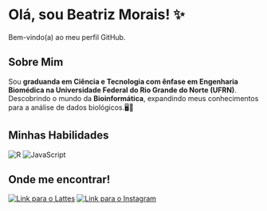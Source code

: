 # Olá, sou Beatriz Morais! ✨

Bem-vindo(a) ao meu perfil GitHub.

## Sobre Mim

Sou **graduanda em Ciência e Tecnologia com ênfase em Engenharia Biomédica na Universidade Federal do Rio Grande do Norte (UFRN)**. Descobrindo o mundo da **Bioinformática**, expandindo meus conhecimentos para a análise de dados biológicos.🖥️🧬

## Minhas Habilidades

<img alt="R" src="https://img.shields.io/badge/R-276DC3?style=for-the-badge&logo=r&logoColor=white"/>
<img alt="JavaScript" src="https://img.shields.io/badge/JavaScript-F7DF1E?style=for-the-badge&logo=javascript&logoColor=black"/>

## Onde me encontrar!

[![Link para o Lattes](https://img.shields.io/badge/Lattes-0077B5?style=for-the-badge&logo=googlescholar&logoColor=white)](http://lattes.cnpq.br/3622929798150971)
[![Link para o Instagram](https://img.shields.io/badge/Instagram-E4405F?style=for-the-badge&logo=instagram&logoColor=white)](https://www.instagram.com/bea.rio_/)
